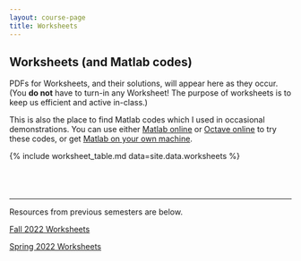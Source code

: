 ```yaml
---
layout: course-page
title: Worksheets
---
```


## Worksheets (and Matlab codes)

PDFs for Worksheets, and their solutions, will appear here as they occur.  (You **do not** have to turn-in any Worksheet! The purpose of worksheets is to keep us efficient and active in-class.)

This is also the place to find Matlab codes which I used in occasional demonstrations.  You can use either [Matlab online](https://matlab.mathworks.com/) or [Octave online](https://octave-online.net/) to try these codes, or get [Matlab on your own machine](https://www.mathworks.com/products/matlab/student.html).

{% include worksheet_table.md  data=site.data.worksheets %}

<div style="padding-bottom: 40px"></div>

---
Resources from previous semesters are below.

[Fall 2022 Worksheets](worksheetsF22.html)

[Spring 2022 Worksheets](worksheetsS22.html)

